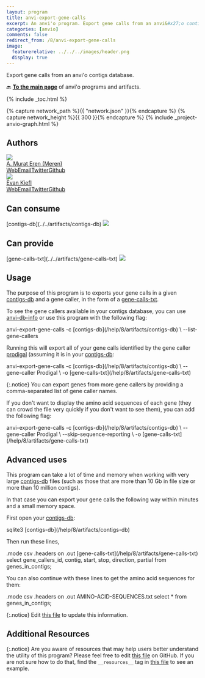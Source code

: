```yaml
---
layout: program
title: anvi-export-gene-calls
excerpt: An anvi'o program. Export gene calls from an anvi&#x27;o contigs database.
categories: [anvio]
comments: false
redirect_from: /8/anvi-export-gene-calls
image:
  featurerelative: ../../../images/header.png
  display: true
---
```


Export gene calls from an anvi&#x27;o contigs database.

🔙 **[To the main page](../../)** of anvi'o programs and artifacts.


{% include _toc.html %}
<div id="svg" class="subnetwork"></div>
{% capture network_path %}{{ "network.json" }}{% endcapture %}
{% capture network_height %}{{ 300 }}{% endcapture %}
{% include _project-anvio-graph.html %}


## Authors

<div class="anvio-person"><div class="anvio-person-info"><div class="anvio-person-photo"><img class="anvio-person-photo-img" src="../../images/authors/meren.jpg" /></div><div class="anvio-person-info-box"><a href="/people/meren" target="_blank"><span class="anvio-person-name">A. Murat Eren (Meren)</span></a><div class="anvio-person-social-box"><a href="http://merenlab.org" class="person-social" target="_blank"><i class="fa fa-fw fa-home"></i>Web</a><a href="mailto:a.murat.eren@gmail.com" class="person-social" target="_blank"><i class="fa fa-fw fa-envelope-square"></i>Email</a><a href="http://twitter.com/merenbey" class="person-social" target="_blank"><i class="fa fa-fw fa-twitter-square"></i>Twitter</a><a href="http://github.com/meren" class="person-social" target="_blank"><i class="fa fa-fw fa-github"></i>Github</a></div></div></div></div>

<div class="anvio-person"><div class="anvio-person-info"><div class="anvio-person-photo"><img class="anvio-person-photo-img" src="../../images/authors/ekiefl.jpg" /></div><div class="anvio-person-info-box"><a href="/people/ekiefl" target="_blank"><span class="anvio-person-name">Evan Kiefl</span></a><div class="anvio-person-social-box"><a href="http://ekiefl.github.io" class="person-social" target="_blank"><i class="fa fa-fw fa-home"></i>Web</a><a href="mailto:kiefl.evan@gmail.com" class="person-social" target="_blank"><i class="fa fa-fw fa-envelope-square"></i>Email</a><a href="http://twitter.com/evankiefl" class="person-social" target="_blank"><i class="fa fa-fw fa-twitter-square"></i>Twitter</a><a href="http://github.com/ekiefl" class="person-social" target="_blank"><i class="fa fa-fw fa-github"></i>Github</a></div></div></div></div>



## Can consume


<p style="text-align: left" markdown="1"><span class="artifact-r">[contigs-db](../../artifacts/contigs-db) <img src="../../images/icons/DB.png" class="artifact-icon-mini" /></span></p>


## Can provide


<p style="text-align: left" markdown="1"><span class="artifact-p">[gene-calls-txt](../../artifacts/gene-calls-txt) <img src="../../images/icons/TXT.png" class="artifact-icon-mini" /></span></p>


## Usage


The purpose of this program is to exports your gene calls in a given <span class="artifact-n">[contigs-db](/help/8/artifacts/contigs-db)</span> and a gene caller, in the form of a <span class="artifact-n">[gene-calls-txt](/help/8/artifacts/gene-calls-txt)</span>. 

To see the gene callers available in your contigs database, you can use <span class="artifact-p">[anvi-db-info](/help/8/programs/anvi-db-info)</span> or use this program with the following flag: 

<div class="codeblock" markdown="1">
anvi&#45;export&#45;gene&#45;calls &#45;c <span class="artifact&#45;n">[contigs&#45;db](/help/8/artifacts/contigs&#45;db)</span> \
                       &#45;&#45;list&#45;gene&#45;callers
</div>

Running this will export all of your gene calls identified by the gene caller [prodigal](https://github.com/hyattpd/Prodigal) (assuming it is in your <span class="artifact-n">[contigs-db](/help/8/artifacts/contigs-db)</span>:

<div class="codeblock" markdown="1">
anvi&#45;export&#45;gene&#45;calls &#45;c <span class="artifact&#45;n">[contigs&#45;db](/help/8/artifacts/contigs&#45;db)</span> \
                       &#45;&#45;gene&#45;caller Prodigal \
                       &#45;o <span class="artifact&#45;n">[gene&#45;calls&#45;txt](/help/8/artifacts/gene&#45;calls&#45;txt)</span>
</div>

{:.notice}
You can export genes from more gene callers by providing a comma-separated list of gene caller names.

If you don't want to display the amino acid sequences of each gene (they can crowd the file very quickly if you don't want to see them), you can add the following flag:

<div class="codeblock" markdown="1">
anvi&#45;export&#45;gene&#45;calls &#45;c <span class="artifact&#45;n">[contigs&#45;db](/help/8/artifacts/contigs&#45;db)</span> \
                       &#45;&#45;gene&#45;caller Prodigal \
                       &#45;&#45;skip&#45;sequence&#45;reporting \
                       &#45;o <span class="artifact&#45;n">[gene&#45;calls&#45;txt](/help/8/artifacts/gene&#45;calls&#45;txt)</span>
</div>

## Advanced uses

This program can take a lot of time and memory when working with very large <span class="artifact-n">[contigs-db](/help/8/artifacts/contigs-db)</span> files (such as those that are more than 10 Gb in file size or more than 10 million contigs).

In that case you can export your gene calls the following way within minutes and a small memory space.

First open your <span class="artifact-n">[contigs-db](/help/8/artifacts/contigs-db)</span>:

<div class="codeblock" markdown="1">
sqlite3 <span class="artifact&#45;n">[contigs&#45;db](/help/8/artifacts/contigs&#45;db)</span>
</div>

Then run these lines,

<div class="codeblock" markdown="1">
.mode csv 
.headers on 
.out <span class="artifact&#45;n">[gene&#45;calls&#45;txt](/help/8/artifacts/gene&#45;calls&#45;txt)</span>
select gene_callers_id, contig, start, stop, direction, partial from genes_in_contigs;
</div>

You can also continue with these lines to get the amino acid sequences for them:

<div class="codeblock" markdown="1">
.mode csv 
.headers on 
.out AMINO&#45;ACID&#45;SEQUENCES.txt
select &#42; from genes_in_contigs;
</div>


{:.notice}
Edit [this file](https://github.com/merenlab/anvio/tree/master/anvio/docs/programs/anvi-export-gene-calls.md) to update this information.


## Additional Resources



{:.notice}
Are you aware of resources that may help users better understand the utility of this program? Please feel free to edit [this file](https://github.com/merenlab/anvio/tree/master/bin/anvi-export-gene-calls) on GitHub. If you are not sure how to do that, find the `__resources__` tag in [this file](https://github.com/merenlab/anvio/blob/master/bin/anvi-interactive) to see an example.
